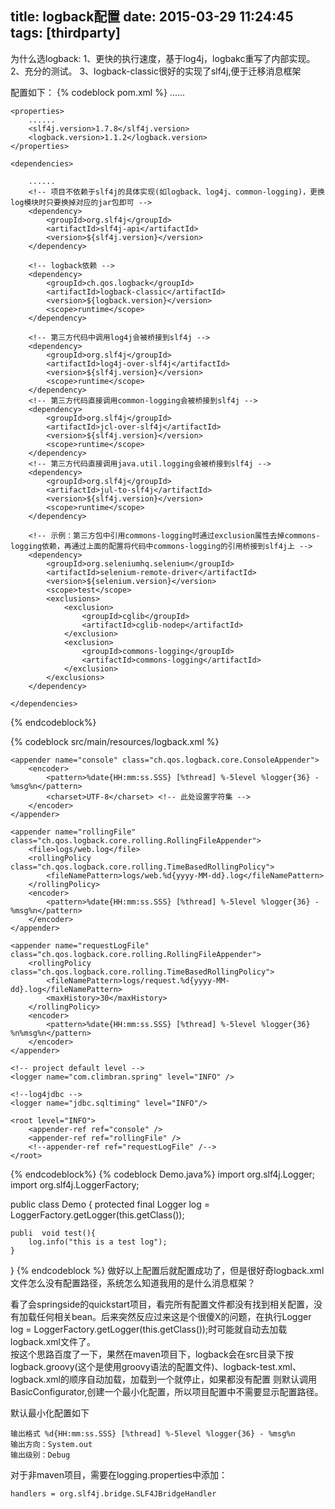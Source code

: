 title: logback配置
date: 2015-03-29 11:24:45
tags: [thirdparty]
---
为什么选logback:
1、更快的执行速度，基于log4j，logbakc重写了内部实现。
2、充分的测试。
3、logback-classic很好的实现了slf4j,便于迁移消息框架

配置如下：
{% codeblock pom.xml %}
	......
	
	<properties>
        ......
        <slf4j.version>1.7.8</slf4j.version>
        <logback.version>1.1.2</logback.version>
	</properties>
	
    <dependencies>	
    
    	......
		<!-- 项目不依赖于slf4j的具体实现(如logback、log4j、common-logging)，更换log模块时只要换掉对应的jar包即可 -->
        <dependency>
            <groupId>org.slf4j</groupId>
            <artifactId>slf4j-api</artifactId>
            <version>${slf4j.version}</version>
        </dependency>
        
		<!-- logback依赖 -->
        <dependency>
            <groupId>ch.qos.logback</groupId>
            <artifactId>logback-classic</artifactId>
            <version>${logback.version}</version>
            <scope>runtime</scope>
        </dependency>

        <!-- 第三方代码中调用log4j会被桥接到slf4j -->
        <dependency>
            <groupId>org.slf4j</groupId>
            <artifactId>log4j-over-slf4j</artifactId>
            <version>${slf4j.version}</version>
            <scope>runtime</scope>
        </dependency>
        <!-- 第三方代码直接调用common-logging会被桥接到slf4j -->
        <dependency>
            <groupId>org.slf4j</groupId>
            <artifactId>jcl-over-slf4j</artifactId>
            <version>${slf4j.version}</version>
            <scope>runtime</scope>
        </dependency>
        <!-- 第三方代码直接调用java.util.logging会被桥接到slf4j -->
        <dependency>
            <groupId>org.slf4j</groupId>
            <artifactId>jul-to-slf4j</artifactId>
            <version>${slf4j.version}</version>
            <scope>runtime</scope>
        </dependency>
        
        <!-- 示例：第三方包中引用commons-logging时通过exclusion属性去掉commons-logging依赖，再通过上面的配置将代码中commons-logging的引用桥接到slf4j上 -->
        <dependency>
			<groupId>org.seleniumhq.selenium</groupId>
			<artifactId>selenium-remote-driver</artifactId>
			<version>${selenium.version}</version>
			<scope>test</scope>
			<exclusions>
				<exclusion>
					<groupId>cglib</groupId>
					<artifactId>cglib-nodep</artifactId>
				</exclusion>
				<exclusion>
					<groupId>commons-logging</groupId>
					<artifactId>commons-logging</artifactId>
				</exclusion>
			</exclusions>
		</dependency>
		
    </dependencies>
{% endcodeblock%}

{% codeblock src/main/resources/logback.xml %}
<?xml version="1.0" encoding="UTF-8"?>
<configuration>
	<timestamp key="bySecond" datePattern="yyyyMMdd'T'HHmmss" />

	<appender name="console" class="ch.qos.logback.core.ConsoleAppender">
		<encoder>
			<pattern>%date{HH:mm:ss.SSS} [%thread] %-5level %logger{36} - %msg%n</pattern>
			<charset>UTF-8</charset> <!-- 此处设置字符集 -->
		</encoder>
	</appender>

 	<appender name="rollingFile" class="ch.qos.logback.core.rolling.RollingFileAppender">
		<file>logs/web.log</file>
		<rollingPolicy class="ch.qos.logback.core.rolling.TimeBasedRollingPolicy">
			<fileNamePattern>logs/web.%d{yyyy-MM-dd}.log</fileNamePattern>
		</rollingPolicy>
		<encoder>
			<pattern>%date{HH:mm:ss.SSS} [%thread] %-5level %logger{36} - %msg%n</pattern>
		</encoder>
	</appender>
	
	<appender name="requestLogFile" class="ch.qos.logback.core.rolling.RollingFileAppender">  
	 	<rollingPolicy class="ch.qos.logback.core.rolling.TimeBasedRollingPolicy">  
            <fileNamePattern>logs/request.%d{yyyy-MM-dd}.log</fileNamePattern>  
            <maxHistory>30</maxHistory>  
        </rollingPolicy> 
	 	<encoder>
	 		<pattern>%date{HH:mm:ss.SSS} [%thread] %-5level %logger{36} %n%msg%n</pattern>
	 	</encoder>
	</appender> 
	 
	<!-- project default level -->
	<logger name="com.climbran.spring" level="INFO" />

	<!--log4jdbc -->
	<logger name="jdbc.sqltiming" level="INFO"/>

	<root level="INFO">
		<appender-ref ref="console" />
		<appender-ref ref="rollingFile" />
		<!--appender-ref ref="requestLogFile" /-->
	</root>
</configuration>
{% endcodeblock%}
{% codeblock Demo.java%}
import org.slf4j.Logger;
import org.slf4j.LoggerFactory;

public class Demo {
	protected final Logger log = LoggerFactory.getLogger(this.getClass());
	
	publi  void test(){
		log.info("this is a test log");
	}
}
{% endcodeblock %}
做好以上配置后就配置成功了，但是很好奇logback.xml文件怎么没有配置路径，系统怎么知道我用的是什么消息框架？
	
看了会springside的quickstart项目，看完所有配置文件都没有找到相关配置，没有加载任何相关bean。后来突然反应过来这是个很傻X的问题，在执行Logger log = LoggerFactory.getLogger(this.getClass());时可能就自动去加载logback.xml文件了。<br>
按这个思路百度了一下，果然在maven项目下，logback会在src目录下按logback.groovy(这个是使用groovy语法的配置文件)、logback-test.xml、logback.xml的顺序自动加载，加载到一个就停止，如果都没有配置 则默认调用BasicConfigurator,创建一个最小化配置，所以项目配置中不需要显示配置路径。

默认最小化配置如下

    输出格式 %d{HH:mm:ss.SSS} [%thread] %-5level %logger{36} - %msg%n  
    输出方向：System.out
    输出级别：Debug

对于非maven项目，需要在logging.properties中添加：

	handlers = org.slf4j.bridge.SLF4JBridgeHandler 




